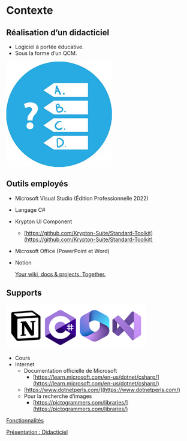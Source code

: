 # Contexte

## **Réalisation d’un didacticiel**

- Logiciel à portée éducative.
- Sous la forme d’un QCM.

![Untitled](Contexte%203263e33f5eca4672bd57d9d9316112e7/Untitled.png)

## Outils employés

- Microsoft Visual Studio (Édition Professionnelle 2022)
- Langage C#
- Krypton UI Component
    - [https://github.com/Krypton-Suite/Standard-Toolkit](https://github.com/Krypton-Suite/Standard-Toolkit)
- Microsoft Office (PowerPoint et Word)
- Notion
    
    [Your wiki, docs & projects. Together.](https://www.notion.so)
    

## Supports

![Untitled](Contexte%203263e33f5eca4672bd57d9d9316112e7/Untitled%201.png)

- Cours
- Internet
    - Documentation officielle de Microsoft
        - [https://learn.microsoft.com/en-us/dotnet/csharp/](https://learn.microsoft.com/en-us/dotnet/csharp/)
    - [https://www.dotnetperls.com/](https://www.dotnetperls.com/)
    - Pour la recherche d’images
        - [https://pictogrammers.com/libraries/](https://pictogrammers.com/libraries/)
    

[Fonctionnalités](Fonctionnalite%CC%81s%2089f586ef26da41f58f973bb4046ab6a6.md)

[Présentation : Didacticiel](../Pre%CC%81sentation%20Didacticiel%201c108e4001b04854b38be422119f8e18.md)